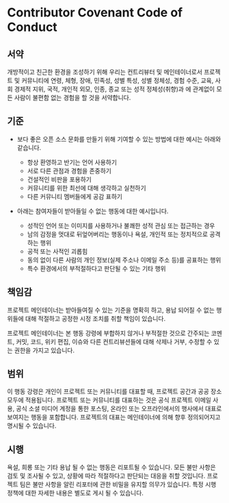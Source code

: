 # Contributor Covenant Code of Conduct

## 서약

개방적이고 친근한 환경을 조성하기 위해 우리는 컨트리뷰터 및 메인테이너로서 프로젝트 및 커뮤니티에 연령, 체형, 장애, 민족성, 성별 특성, 성별 정체성, 경험 수준, 교육, 사회 경제적 지위, 국적, 개인적 외모, 인종, 종교 또는 성적 정체성(취향)과 에 관계없이 모든 사람이 불편함 없는 경험을 할 것을 서약합니다.

## 기준

* 보다 좋은 오픈 소스 문화를 만들기 위해 기여할 수 있는 방법에 대한 예시는 아래와 같습니다.
  - 항상 환영하고 반기는 언어 사용하기
  - 서로 다른 관점과 경험을 존중하기
  - 건설적인 비판을 포용하기
  - 커뮤니티를 위한 최선에 대해 생각하고 실천하기
  - 다른 커뮤니티 멤버들에게 공감 표하기

* 아래는 참여자들이 받아들일 수 없는 행동에 대한 예시입니다.
  - 성적인 언어 또는 이미지를 사용하거나 불쾌한 성적 관심 또는 접근하는 경우
  - 남의 감정을 멋대로 뒤엎어버리는 행동이나 욕설, 개인적 또는 정치적으로 공격하는 행위
  - 공적 또는 사적인 괴롭힘
  - 동의 없이 다른 사람의 개인 정보(실제 주소나 이메일 주소 등)를 공표하는 행위
  - 특수 환경에서의 부적절하다고 판단될 수 있는 기타 행위

## 책임감

프로젝트 메인테이너는 받아들여질 수 있는 기준을 명확히 하고, 용납 되어질 수 없는 행위들에 대해 적절하고 공정한 시정 조치를 취할 책임이 있습니다.

프로젝트 메인테이너는 본 행동 강령에 부합하지 않거나 부적절한 것으로 간주되는 코멘트, 커밋, 코드, 위키 편집, 이슈와 다른 컨트리뷰션들에 대해 삭제나 거부, 수정할 수 있는 권한을 가지고 있습니다.

## 범위

이 행동 강령은 개인이 프로젝트 또는 커뮤니티를 대표할 때, 프로젝트 공간과 공공 장소 모두에 적용됩니다. 프로젝트 또는 커뮤니티를 대표하는 것은 공식 프로젝트 이메일 사용, 공식 소셜 미디어 계정을 통한 포스팅, 온라인 또는 오프라인에서의 행사에서 대표로 보여지는 행동을 포함합니다. 프로젝트의 대표는 메인테이너에 의해 향후 정의되어지고 명시될 수 있습니다.

## 시행

욕설, 희롱 또는 기타 용납 될 수 없는 행동은 리포트될 수 있습니다. 모든 불만 사항은 검토 및 조사될 수 있고, 상황에 따라 적절하다고 판단되는 대응을 취할 것입니다. 프로젝트 팀은 불만 사항을 알린 리포터에 관한 비밀을 유지할 의무가 있습니다. 특정 시행 정책에 대한 자세한 내용은 별도로 게시 될 수 있습니다.

 
